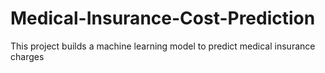 # Medical-Insurance-Cost-Prediction
This project builds a machine learning model to predict medical insurance charges
